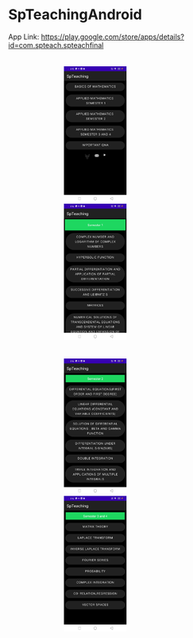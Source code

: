 # SpTeachingAndroid

App Link: https://play.google.com/store/apps/details?id=com.spteach.spteachfinal
<br><br>
<br>
&emsp; &emsp;&emsp;&emsp; &emsp;&emsp;<img src="https://github.com/SnehalB06/SpTeachingAndroid/blob/master/Photos/p1.jpg" width=25% height=25% />  &emsp; &emsp;&emsp;&emsp; &emsp;&emsp;&emsp; &emsp;&emsp;
&emsp; &emsp;&emsp;&emsp; &emsp;&emsp;<img src="https://github.com/SnehalB06/SpTeachingAndroid/blob/master/Photos/p2.jpg" width=25% height=25% /><br><br><br>
&emsp; &emsp;&emsp;&emsp; &emsp;&emsp;<img src="https://github.com/SnehalB06/SpTeachingAndroid/blob/master/Photos/p3.jpg" width=25% height=25% />  &emsp; &emsp;&emsp;&emsp; &emsp;&emsp;&emsp; &emsp;&emsp;
&emsp; &emsp;&emsp;&emsp;&emsp; &emsp;<img src="https://github.com/SnehalB06/SpTeachingAndroid/blob/master/Photos/p4.jpg" width=25% height=25% />
  
 



